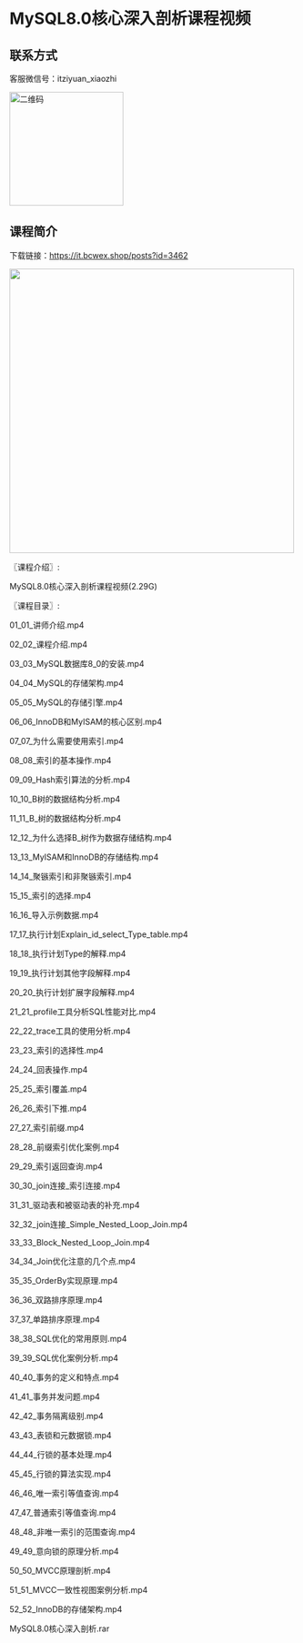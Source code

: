 # MySQL8.0核心深入剖析课程视频

## 联系方式

客服微信号：itziyuan_xiaozhi

<img src="https://ziyuanyun.oss-cn-guangzhou.aliyuncs.com/common/20240614073449/666b82192834a.jpg" width="200" height="200" alt="二维码">

## 课程简介

下载链接：https://it.bcwex.shop/posts?id=3462

<img src="https://ziyuanyun.oss-cn-guangzhou.aliyuncs.com/yun/20240515185159/664493cf04da5.jpg" width="500" alt="">

  〖课程介绍〗:

 MySQL8.0核心深入剖析课程视频(2.29G)

 〖课程目录〗:

 01_01_讲师介绍.mp4

 02_02_课程介绍.mp4

 03_03_MySQL数据库8_0的安装.mp4

 04_04_MySQL的存储架构.mp4

 05_05_MySQL的存储引擎.mp4

 06_06_InnoDB和MyISAM的核心区别.mp4

 07_07_为什么需要使用索引.mp4

 08_08_索引的基本操作.mp4

 09_09_Hash索引算法的分析.mp4

 10_10_B树的数据结构分析.mp4

 11_11_B_树的数据结构分析.mp4

 12_12_为什么选择B_树作为数据存储结构.mp4

 13_13_MyISAM和InnoDB的存储结构.mp4

 14_14_聚镞索引和非聚镞索引.mp4

 15_15_索引的选择.mp4

 16_16_导入示例数据.mp4

 17_17_执行计划Explain_id_select_Type_table.mp4

 18_18_执行计划Type的解释.mp4

 19_19_执行计划其他字段解释.mp4

 20_20_执行计划扩展字段解释.mp4

 21_21_profile工具分析SQL性能对比.mp4

 22_22_trace工具的使用分析.mp4

 23_23_索引的选择性.mp4

 24_24_回表操作.mp4

 25_25_索引覆盖.mp4

 26_26_索引下推.mp4

 27_27_索引前缀.mp4

 28_28_前缀索引优化案例.mp4

 29_29_索引返回查询.mp4

 30_30_join连接_索引连接.mp4

 31_31_驱动表和被驱动表的补充.mp4

 32_32_join连接_Simple_Nested_Loop_Join.mp4

 33_33_Block_Nested_Loop_Join.mp4

 34_34_Join优化注意的几个点.mp4

 35_35_OrderBy实现原理.mp4

 36_36_双路排序原理.mp4

 37_37_单路排序原理.mp4

 38_38_SQL优化的常用原则.mp4

 39_39_SQL优化案例分析.mp4

 40_40_事务的定义和特点.mp4

 41_41_事务并发问题.mp4

 42_42_事务隔离级别.mp4

 43_43_表锁和元数据锁.mp4

 44_44_行锁的基本处理.mp4

 45_45_行锁的算法实现.mp4

 46_46_唯一索引等值查询.mp4

 47_47_普通索引等值查询.mp4

 48_48_非唯一索引的范围查询.mp4

 49_49_意向锁的原理分析.mp4

 50_50_MVCC原理剖析.mp4

 51_51_MVCC一致性视图案例分析.mp4

 52_52_InnoDB的存储架构.mp4

 MySQL8.0核心深入剖析.rar

  